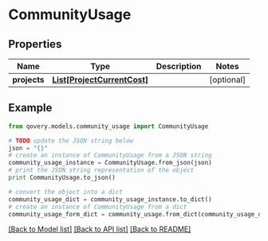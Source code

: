 # CommunityUsage


## Properties
Name | Type | Description | Notes
------------ | ------------- | ------------- | -------------
**projects** | [**List[ProjectCurrentCost]**](ProjectCurrentCost.md) |  | [optional] 

## Example

```python
from qovery.models.community_usage import CommunityUsage

# TODO update the JSON string below
json = "{}"
# create an instance of CommunityUsage from a JSON string
community_usage_instance = CommunityUsage.from_json(json)
# print the JSON string representation of the object
print CommunityUsage.to_json()

# convert the object into a dict
community_usage_dict = community_usage_instance.to_dict()
# create an instance of CommunityUsage from a dict
community_usage_form_dict = community_usage.from_dict(community_usage_dict)
```
[[Back to Model list]](../README.md#documentation-for-models) [[Back to API list]](../README.md#documentation-for-api-endpoints) [[Back to README]](../README.md)


